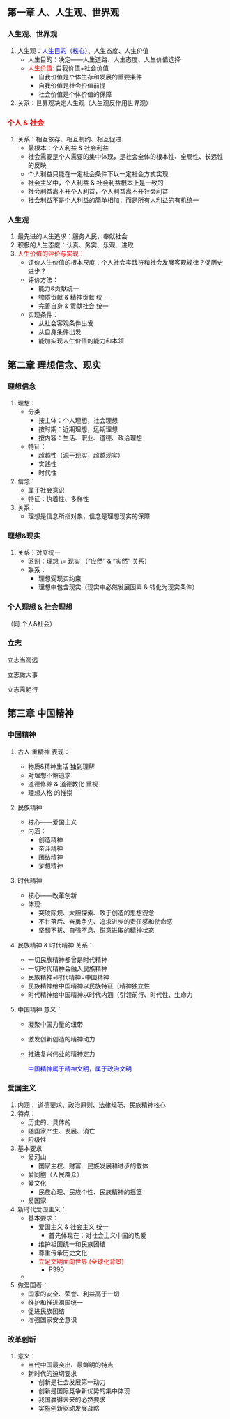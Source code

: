 ## 第一章 人、人生观、世界观

### 人生观、世界观

1. 人生观：<font color=blue>人生目的（核心）</font>、人生态度、人生价值
   - 人生目的：决定——人生道路、人生态度、人生价值选择
   - <font color=red>人生价值</font>: 自我价值+社会价值
     - 自我价值是个体生存和发展的重要条件
     - 自我价值是社会价值前提
     - 社会价值是个体价值的保障
2. 关系：世界观决定人生观（人生观反作用世界观）

### <font color=red>个人 & 社会</font>

1. 关系：相互依存、相互制约、相互促进
   - 最根本：个人利益 & 社会利益 
   - 社会需要是个人需要的集中体现，是社会全体的根本性、全局性、长远性的反映
   - 个人利益只能在一定社会条件下以一定社会方式实现
   - 社会主义中，个人利益 & 社会利益根本上是一致的
   - 社会利益离不开个人利益，个人利益离不开社会利益
   - 社会利益不是个人利益的简单相加，而是所有人利益的有机统一

### 人生观

1. 最先进的人生追求：服务人民，奉献社会
2. 积极的人生态度：认真、务实、乐观、进取
3. <font color=red>人生价值的评价与实现：</font>
   - 评价人生价值的根本尺度：个人社会实践符和社会发展客观规律？促历史进步？
   - 评价方法：
     - 能力&贡献统一
     - 物质贡献 & 精神贡献 统一
     - 完善自身 & 贡献社会 统一
   - 实现条件：
     - 从社会客观条件出发
     - 从自身条件出发
     - 能加实现人生价值的能力和本领



## 第二章 理想信念、现实

### 理想信念

1. 理想：
   - 分类
     - 按主体：个人理想，社会理想
     - 按时期：近期理想，远期理想
     - 按内容：生活、职业、道德、政治理想
   - 特征：
     - 超越性（源于现实，超越现实）
     - 实践性
     - 时代性
2. 信念：
   - 属于社会意识
   - 特征：执着性、多样性
3. 关系：
   - 理想是信念所指对象，信念是理想现实的保障

### 理想&现实

1. 关系：对立统一
   - 区别：理想 \\= 现实 （“应然” & “实然” 关系）
   - 联系：
     - 理想受现实约束
     - 理想中包含现实（现实中必然发展因素 & 转化为现实条件）

### 个人理想 & 社会理想

（同 个人&社会）

### 立志

立志当高远

立志做大事

立志需躬行



## 第三章 中国精神

### 中国精神

1. 古人 重精神 表现：

   - 物质&精神生活 独到理解
   - 对理想不懈追求
   - 道德修养 & 道德教化 重视
   - 理想人格 的推崇

2. 民族精神

   - 核心——爱国主义
   - 内涵：
     - 创造精神
     - 奋斗精神
     - 团结精神
     - 梦想精神

3. 时代精神

   - 核心——改革创新
   - 体现:
     - 突破陈规、大胆探索、敢于创造的思想观念
     - 不甘落后、奋勇争先、追求进步的责任感和使命感
     - 坚韧不拔、自强不息、锐意进取的精神状态

4. 民族精神 & 时代精神 关系：

   - 一切民族精神都曾是时代精神
   - 一切时代精神会融入民族精神
   - 民族精神+时代精神=中国精神
   - 民族精神给中国精神以民族特征（精神独立性
   - 时代精神给中国精神以时代内涵（引领前行、时代性、生命力

5. 中国精神 意义：

   - 凝聚中国力量的纽带

   - 激发创新创造的精神动力

   - 推进复兴伟业的精神定力

     <font color=blue>中国精神属于精神文明，属于政治文明</font>

### 爱国主义

1. 内涵： 道德要求、政治原则、法律规范、民族精神核心
2. 特点：
   - 历史的、具体的
   - 随国家产生、发展、消亡
   - 阶级性
3. 基本要求
   - 爱河山
     - 国家主权、财富、民族发展和进步的载体
   - 爱同胞（人民群众）
   - 爱文化
     - 民族心理、民族个性、民族精神的摇篮
   - 爱国家
4. 新时代爱国主义：
   - 基本要求：
     - 爱国主义 & 社会主义 统一
       - 首先体现在：对社会主义中国的热爱
     - 维护祖国统一和民族团结
     - 尊重传承历史文化
     - <font color=red>立足文明面向世界 (全球化背景)</font>
       - P390
   - 
5. 做爱国者：
   - 国家的安全、荣誉、利益高于一切
   - 维护和推进祖国统一
   - 促进民族团结
   - 增强国家安全意识

### 改革创新

1. 意义：
   - 当代中国最突出、最鲜明的特点
   - 新时代的迫切要求
     - 创新是社会发展第一动力
     - 创新是国际竞争新优势的集中体现
     - 我国赢得未来的必然要求
     - 实施创新驱动发展战略



